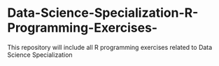 # Data-Science-Specialization-R-Programming-Exercises-
This repository will include all R programming exercises related to Data Science Specialization 
